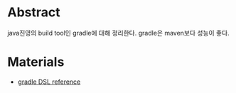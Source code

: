 # Abstract

java진영의 build tool인 gradle에 대해 정리한다. gradle은 maven보다
성능이 좋다.

# Materials

* [gradle DSL reference](https://docs.gradle.org/current/dsl/)


